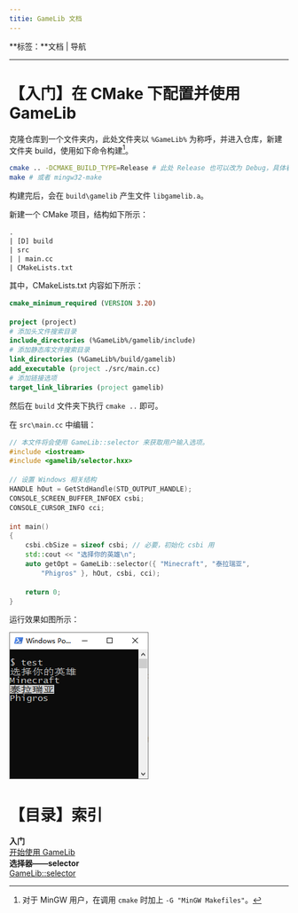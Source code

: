 ```yaml
---
titie: GameLib 文档
---
```


**标签：**文档 | 导航

---

# 【入门】在 CMake 下配置并使用 GameLib

克隆仓库到一个文件夹内，此处文件夹以 `%GameLib%` 为称呼，并进入仓库，新建文件夹 build，使用如下命令构建[^1]。

[^1]: 对于 MinGW 用户，在调用 `cmake` 时加上 `-G "MinGW Makefiles"`。

```bash
cmake .. -DCMAKE_BUILD_TYPE=Release # 此处 Release 也可以改为 Debug，具体看项目
make # 或者 mingw32-make
```

构建完后，会在 `build\gamelib` 产生文件 `libgamelib.a`。

新建一个 CMake 项目，结构如下所示：

```
.
| [D] build
| src
| | main.cc
| CMakeLists.txt
```

其中，CMakeLists.txt 内容如下所示：

```cmake
cmake_minimum_required (VERSION 3.20)

project (project)
# 添加头文件搜索目录
include_directories (%GameLib%/gamelib/include)
# 添加静态库文件搜索目录
link_directories (%GameLib%/build/gamelib)
add_executable (project ./src/main.cc)
# 添加链接选项
target_link_libraries (project gamelib)
```

然后在 `build` 文件夹下执行 `cmake ..` 即可。

在 `src\main.cc` 中编辑：

```cpp
// 本文件将会使用 GameLib::selector 来获取用户输入选项。 
#include <iostream>
#include <gamelib/selector.hxx>

// 设置 Windows 相关结构
HANDLE hOut = GetStdHandle(STD_OUTPUT_HANDLE);
CONSOLE_SCREEN_BUFFER_INFOEX csbi;
CONSOLE_CURSOR_INFO cci;

int main()
{
    csbi.cbSize = sizeof csbi; // 必要，初始化 csbi 用
    std::cout << "选择你的英雄\n";
    auto getOpt = GameLib::selector({ "Minecraft", "泰拉瑞亚",
        "Phigros" }, hOut, csbi, cci);

    return 0;
}
```

运行效果如图所示：

![](./pic/index-1.png)

# 【目录】索引

**入门**<br>
	[开始使用 GameLib](.)<br>
**选择器——selector**<br>
	[GameLib::selector](./selector)<br>
